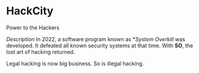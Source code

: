 # HackCity
Power to the Hackers

*Description*
In 2022, a software program known as **System Overkill* was developed. It defeated all known security systems at that time. With **SO**, the lost art of hacking returned.

Legal hacking is now big business. So is illegal hacking.


